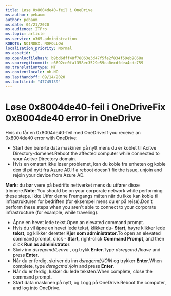 ```yaml
---
title: Løse 0x8004de40-feil i OneDrive
ms.author: pebaum
author: pebaum
ms.date: 04/21/2020
ms.audience: ITPro
ms.topic: article
ms.service: o365-administration
ROBOTS: NOINDEX, NOFOLLOW
localization_priority: Normal
ms.assetid: ''
ms.openlocfilehash: b9bd6dff48f78063e3d47f5fe2f834f59eb9868a
ms.sourcegitcommit: c6692ce0fa1358ec3529e59ca0ecdfdea4cdc759
ms.translationtype: MT
ms.contentlocale: nb-NO
ms.lasthandoff: 09/14/2020
ms.locfileid: "47745139"
---
```

# <a name="fix-0x8004de40-error-in-onedrive"></a><span data-ttu-id="b8ae6-102">Løse 0x8004de40-feil i OneDrive</span><span class="sxs-lookup"><span data-stu-id="b8ae6-102">Fix 0x8004de40 error in OneDrive</span></span>

<span data-ttu-id="b8ae6-103">Hvis du får en 0x8004de40-feil med OneDrive:</span><span class="sxs-lookup"><span data-stu-id="b8ae6-103">If you receive an 0x8004de40 error with OneDrive:</span></span>

- <span data-ttu-id="b8ae6-104">Start den berørte data maskinen på nytt mens du er koblet til Acitve Directory-domenet.</span><span class="sxs-lookup"><span data-stu-id="b8ae6-104">Reboot the affected computer while connected to your Acitve Directory domain.</span></span>
- <span data-ttu-id="b8ae6-105">Hvis en omstart ikke løser problemet, kan du koble fra enheten og koble den til på nytt fra Azure AD.</span><span class="sxs-lookup"><span data-stu-id="b8ae6-105">If a reboot doesn't fix the issue, unjoin and rejoin your device from Azure AD.</span></span> 

<span data-ttu-id="b8ae6-106">**Merk**: du bør være på bedrifts nettverket mens du utfører disse trinnene.</span><span class="sxs-lookup"><span data-stu-id="b8ae6-106">**Note**: You should be on your corporate network while performing these steps.</span></span> <span data-ttu-id="b8ae6-107">Ikke Utfør denne Fremgangs måten når du ikke kan koble til infrastrukturen for bedriften (for eksempel mens du er på reise).</span><span class="sxs-lookup"><span data-stu-id="b8ae6-107">Don't perform these steps when you aren't able to connect to your corporate infrastructure (for example, while traveling).</span></span> 

- <span data-ttu-id="b8ae6-108">Åpne en hevet lede tekst.</span><span class="sxs-lookup"><span data-stu-id="b8ae6-108">Open an elevated command prompt.</span></span> 
- <span data-ttu-id="b8ae6-109">Hvis du vil åpne en hevet lede tekst, klikker du- **Start**, høyre klikker lede **tekst**, og klikker deretter **Kjør som administrator**.</span><span class="sxs-lookup"><span data-stu-id="b8ae6-109">To open an elevated command prompt, click - **Start**, right-click **Command Prompt**, and then click **Run as administrator**.</span></span>
- <span data-ttu-id="b8ae6-110">Skriv inn *dsregcmd/Leave* , og trykk **Enter**.</span><span class="sxs-lookup"><span data-stu-id="b8ae6-110">Type *dsregcmd /leave* and press **Enter**.</span></span>
- <span data-ttu-id="b8ae6-111">Når du er ferdig, skriver du inn *dsregcmd/JOIN* og trykker **Enter**.</span><span class="sxs-lookup"><span data-stu-id="b8ae6-111">When complete, type *dsregcmd /join* and press **Enter**.</span></span>
- <span data-ttu-id="b8ae6-112">Når du er ferdig, lukker du lede teksten.</span><span class="sxs-lookup"><span data-stu-id="b8ae6-112">When complete, close the command prompt.</span></span>
- <span data-ttu-id="b8ae6-113">Start data maskinen på nytt, og Logg på OneDrive.</span><span class="sxs-lookup"><span data-stu-id="b8ae6-113">Reboot the computer, and log into OneDrive.</span></span>